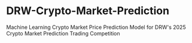 # DRW-Crypto-Market-Prediction
Machine Learning Crypto Market Price Prediction Model for DRW's 2025 Crypto Market Prediction Trading Competition
